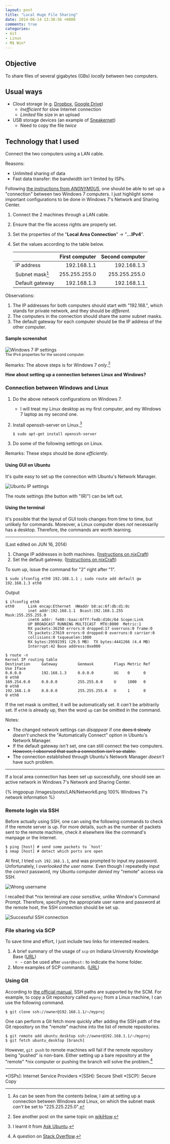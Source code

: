 ```yaml
---
layout: post
title: "Local Huge File Sharing"
date: 2014-06-14 13:38:56 +0800
comments: true
categories:
- Git
- Linux
- M$ Win*
---
```


Objective
---

To share files of several gigabytes (GBs) *locally* between two
computers.

Usual ways
---

- Cloud storage (e.g. [Dropbox], [Google Drive])
    - *Inefficient* for slow Internet connection
    - *Limited* file size in an upload
- USB storage devices (an example of [Sneakernet])
    - Need to copy the file *twice*

<!-- more -->

Technology that I used
---

Connect the two computers using a LAN cable.

Reasons:

- Unlimited sharing of data
- Fast data transfer: the bandwidth *isn't* limited by ISPs.

Following [the instructions from *AN0NYM0U5*][2win7], one should be
able to set up a "connection" between two Windows 7 computers.  I just
highlight some important configurations to be done in Windows 7's
Network and Sharing Center.

1. Connect the 2 machines through a LAN cable.
2. Ensure that the file access rights are properly set.
3. Set the properties of the "**Local Area Connection**" →
"**...IPv4**".
4. Set the values according to the table below.

    |                 | First computer | Second computer |
    | :-------------- | -------------: | --------------: |
    | IP address      | 192.168.1.1    | 192.168.1.3     |
    | Subnet mask[^1] | 255.255.255.0  | 255.255.255.0   |
    | Default gateway | 192.168.1.3    | 192.168.1.1     |

Observations:

1. The IP addresses for both computers should start with "192.168.",
which stands for private network, and they should be *different*.
2. The computers in the connection should share the *same* subnet
masks.
3. The default gateway for each computer should be the IP address of
the other computer.

#### Sample screenshot

![Windows 7 IP settings][Win7SetIPScrShot]  
<small>The IPv4 properties for the second computer.</small>

Remarks: The above steps is for Windows 7 *only*.[^2]

**How about setting up a connection between Linux and Windows?**

### Connection between Windows and Linux

1. Do the above network configurations on Windows 7.
    - I will treat my Linux desktop as my first computer, and my
	Windows 7 laptop as my second one.
2. Install openssh-server on Linux.[^3]

    <pre class="cli"><code class="UBMono">$ sudo apt-get install openssh-server</code></pre>

3. Do some of the following settings on Linux.

Remarks: These steps should be done *efficiently*.

#### Using GUI on Ubuntu

It's quite easy to set up the connection with Ubuntu's Network
Manager.

![Ubuntu IP settings][UbuntuSetIPScrShot]

The route settings (the button with "(R)") can be left out.

#### Using the terminal

It's possible that the layout of GUI tools changes from time to time,
but unlikely for commands.  Moreover, a Linux computer does *not*
necessarily has a desktop.  Therefore, the commands are worth
learning.

* * *
(Last edited on JUN 16, 2014)

1.  Change IP addresses in both machines.
([Instructions on nixCraft][nixCraft1])
2.  Set the default gateway.
([Instructions on nixCraft][nixCraft2])


To sum up, issue the command for "2" right after "1".

<pre class="cli"><code class="UBMono">$ sudo ifconfig eth0 192.168.1.1 ; sudo route add default gw 192.168.1.3 eth0</code></pre>

Output

<pre class="cli"><code class="UBMono">$ ifconfig eth0
eth0      Link encap:Ethernet  HWaddr b8:ac:6f:db:d1:0c
          <span class="UBHLCode">inet addr:192.168.1.1  Bcast:192.168.1.255  Mask:255.255.255.0</span>
          inet6 addr: fe80::baac:6fff:fedb:d10c/64 Scope:Link
          UP BROADCAST RUNNING MULTICAST  MTU:8000  Metric:1
          RX packets:36250 errors:0 dropped:17 overruns:0 frame:0
          TX packets:27619 errors:0 dropped:0 overruns:0 carrier:0
          collisions:0 txqueuelen:1000
          RX bytes:29592391 (29.5 MB)  TX bytes:4441266 (4.4 MB)
          Interrupt:42 Base address:0xe000

$ route -n
Kernel IP routing table
Destination     Gateway         Genmask         Flags Metric Ref    Use Iface
0.0.0.0         192.168.1.3     0.0.0.0         UG    0      0        0 eth0
169.254.0.0     0.0.0.0         255.255.0.0     U     1000   0        0 eth0
192.168.1.0     0.0.0.0         255.255.255.0   U     1      0        0 eth0
</code></pre>


If the net mask is omitted, it will be automatically set.  It *can't*
be arbitrarily set.  If `eth0` is already up, then the word `up` can
be omitted in the command.

Notes:

- The changed network settings can *disappear* if one <del>does it
    slowly</del> *doesn't* uncheck the "Automatically Connect" option
    in Ubuntu's Network Manager.
- If the default gateway *isn't* set, one can still connect the two
    computers.  <del>However, I observed that such a connection
    *isn't* so stable.</del>
- The connection established through Ubuntu's Network Manager
    *doesn't* have such problem.

* * *

If a local area connection has been set up successfully, one should
see an active network in Windows 7's Network and Sharing Center.

{% imgpopup /images/posts/LAN/Network6.png 100% Windows 7's network information %}

### Remote login via SSH

Before actually using SSH, one can using the following commands to
check if the remote server is up.  For more details, such as the
number of packets sent to the remote machine, check it elsewhere like
the command's manpage or the Internet.

<pre class="cli"><code class="UBMono">$ ping [host] # send some packets to `host'
$ nmap [host] # detect which ports are open
</code></pre>

At first, I tried `ssh 192.168.1.1`, and was prompted to input my
password.  Unfortunately, I *overlooked the user name*.  Even though I
repeatedly input the *correct* password, my Ubuntu computer *denied*
my "remote" access via SSH.

![Wrong username][WrongSSH]

I recalled that \*nix terminal are *case sensitive*, unlike Window's
Command Prompt.  Therefore, specifying the appropriate user name and
password at the remote host, the SSH connection should be set up.

![Successful SSH connection][TrueSSH]

### File sharing via SCP

To save time and effort, I just include two links for interested
readers.

1. A brief summary of the usage of `scp` on Indiana University
Knowledge Base ([URL][scp1])
    - `~` can be used after `user@host:` to indicate the home folder.
2. More examples of SCP commands. ([URL][scp2])

### Using Git

According to [the official manual][GitMan], SSH paths are supported by
the SCM.  For example, to copy a Git repository called `myproj` from a
Linux machine, I can use the following command.

<pre class="cli"><code class="UBMono">$ git clone ssh://owner@192.168.1.1/~/myproj</code></pre>

One can perform a Git fetch more quickly after adding the SSH path of
the Git repository on the "remote" machine into the list of remote
repositories.

<pre class="cli"><code class="UBMono">$ git remote add ubuntu_desktop ssh://owner@192.168.1.1/~/myproj
$ git fetch ubuntu_desktop [branch]
</code></pre>

However, `git push` to remote machines will fail if the remote
repository being "pushed" is non-bare.  Either setting up a bare
repository at the "remote" *nix computer or pushing the branch will
solve the problem.[^4]

---
[^1]:
    As can be seen from the contents below, I aim at setting up a
    connection between Windows and Linux, on which the subnet mask
    *can't* be set to "225.225.225.0".

[^2]: See another post on the same topic on [wikiHow].
[^3]: I learnt it from [Ask Ubuntu].
[^4]: A question on [Stack Overflow][so2816369].

[Dropbox]: https://www.dropbox.com
[Google Drive]: https://drives.google.com
[Sneakernet]: http://en.wikipedia.org/wiki/Sneakernet
[2win7]: http://an0nym0u5-hakerx.blogspot.hk/2012/10/connect-pc-to-pc-lan-cable.html "Connect PC to PC LAN Cable"
[Win7SetIPScrShot]: /images/posts/LAN/Win7IPSettings.png "Windows 7 IP Settings—Screenshot"
[wikiHow]: http://www.wikihow.com/Make-Your-Own-Ethernet-Cable-and-Set-up-a-Network-Between-Two-Laptops-Using-Ethernet-Cable#Warnings "How to Make Your Own Ethernet Cable and Set up a Network Between Two Laptops Using Ethernet Cable"
[UbuntuSetIPScrShot]: /images/posts/LAN/NetMgrSettings.png "Ubuntu 12.04 LTS IP Settings—Screenshot"
[Ask Ubuntu]: http://askubuntu.com/a/107218 "A Quick Way To Transfer files From Ubuntu To Windows"
[nixCraft1]: http://www.cyberciti.biz/faq/linux-change-ip-address/ "Linux Change IP Address"
[nixCraft2]: http://www.cyberciti.biz/faq/linux-setup-default-gateway-with-route-command/ "Linux Setup Default Gateway with Route Command"
[WrongSSH]: /images/posts/LAN/GitBashSSH.png "Wrong user name"
[TrueSSH]: /images/posts/LAN/ViaSSH.png "Successful SSH connection"
[scp1]: https://kb.iu.edu/d/agye "SCP in Unix"
[scp2]: http://www.tecmint.com/scp-commands-examples/ "10 SCP Commands to Transfer Files/Folders in Linux"
[GitMan]: http://git-scm.com/docs/git-clone#_git_urls "Git URLs"
[so2816369]: http://stackoverflow.com/a/14879452 "Git push error '[remote rejected] master -> master (branch is currently checked out)'"

*[ISPs]: Internet Service Providers
*[SSH]: Secure Shell
*[SCP]: Secure Copy
